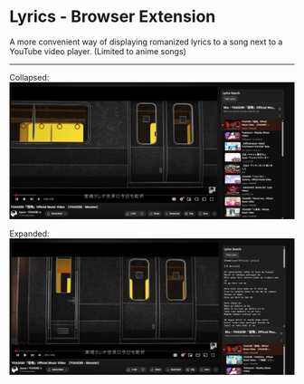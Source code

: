 # Lyrics - Browser Extension

A more convenient way of displaying romanized lyrics to a song next to a YouTube video player. (Limited to anime songs)

---
Collapsed:
![Lyrics Panel Demo](assets/neutral.png)

Expanded:
![Lyrics Panel Demo](assets/opened.png)
